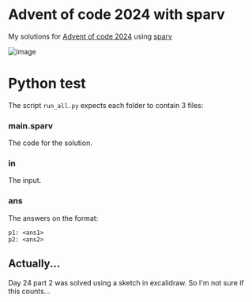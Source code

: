 # Advent of code 2024 with sparv

My solutions for [Advent of code 2024](https://adventofcode.com/2024/) using [sparv](https://github.com/lhedeby/sparv)  

![image](https://github.com/user-attachments/assets/9f1faac6-4d9b-4420-a335-2216d5392c39)

# Python test

The script ```run_all.py``` expects each folder to contain 3 files:

### main.sparv
The code for the solution.

### in
The input.

### ans
The answers on the format:
```
p1: <ans1>
p2: <ans2>
```

## Actually...

Day 24 part 2 was solved using a sketch in excalidraw. So I'm not sure if this counts...
